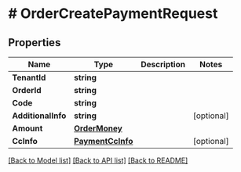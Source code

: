 # # OrderCreatePaymentRequest


## Properties 


Name | Type | Description | Notes
------------ | ------------- | ------------- | -------------
**TenantId**| **string** |   |
**OrderId**| **string** |   |
**Code**| **string** |   |
**AdditionalInfo**| **string** |   | [optional]
**Amount**| [**OrderMoney**](OrderMoney.md) |   |
**CcInfo**| [**PaymentCcInfo**](PaymentCcInfo.md) |   | [optional]


[[Back to Model list]](../../README.md#models) [[Back to API list]](../../README.md#endpoints) [[Back to README]](../../README.md)

